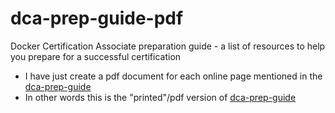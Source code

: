 # dca-prep-guide-pdf
Docker Certification Associate preparation guide - a list of resources to help you prepare for a successful certification 

 - I have just create a pdf document for each online page mentioned in the [dca-prep-guide](https://github.com/DevOps-Academy-Org/dca-prep-guide)  
 - In other words this is the "printed"/pdf version of [dca-prep-guide](https://github.com/DevOps-Academy-Org/dca-prep-guide)


